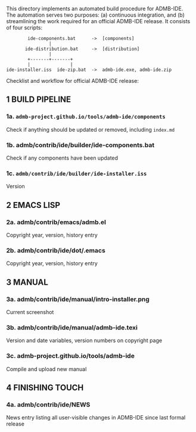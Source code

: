 This directory implements an automated build procedure for ADMB-IDE. The
automation serves two purposes: (a) continuous integration, and (b) streamlining
the work required for an official ADMB-IDE release. It consists of four scripts:

```
        ide-components.bat      ->  [components]
                |
       ide-distribution.bat     ->  [distribution]
                |
        +-------+-------+
        |               |
ide-installer.iss  ide-zip.bat  ->  admb-ide.exe, admb-ide.zip
```

Checklist and workflow for official ADMB-IDE release:

## 1 BUILD PIPELINE

### 1a. `admb-project.github.io/tools/admb-ide/components`

Check if anything should be updated or removed, including `index.md`

### 1b. admb/contrib/ide/builder/ide-components.bat

Check if any components have been updated

### 1c. `admb/contrib/ide/builder/ide-installer.iss`

Version

## 2 EMACS LISP

### 2a. admb/contrib/emacs/admb.el

Copyright year, version, history entry

### 2b. admb/contrib/ide/dot/.emacs

Copyright year, version, history entry

## 3 MANUAL

### 3a. admb/contrib/ide/manual/intro-installer.png

Current screenshot

### 3b. admb/contrib/ide/manual/admb-ide.texi

Version and date variables, version numbers on copyright page

### 3c. admb-project.github.io/tools/admb-ide

Compile and upload new manual

## 4 FINISHING TOUCH

### 4a. admb/contrib/ide/NEWS

News entry listing all user-visible changes in ADMB-IDE since last formal
release
